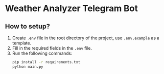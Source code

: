 # Weather Analyzer Telegram Bot

## How to setup?
1. Create `.env` file in the root directory of the project, use `.env.example` as a template.
2. Fill in the required fields in the `.env` file.
3. Run the following commands:
    ```bash
    pip install -r requirements.txt
    python main.py
    ```